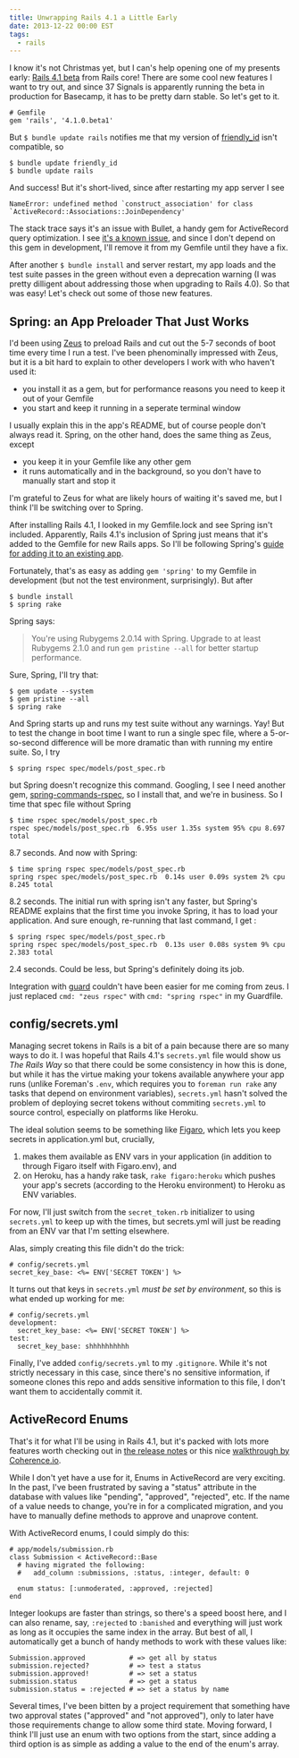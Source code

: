 ```yaml
---
title: Unwrapping Rails 4.1 a Little Early
date: 2013-12-22 00:00 EST
tags:
  - rails
---
```


I know it's not Christmas yet, but I can's help opening one of my presents early: [Rails 4.1 beta][1] from Rails core! There are some cool new features I want to try out, and since 37 Signals is apparently running the beta in production for Basecamp, it has to be pretty darn stable. So let's get to it.

<!--more-->

    # Gemfile
    gem 'rails', '4.1.0.beta1'

But `$ bundle update rails` notifies me that my version of [friendly_id][2] isn't compatible, so

    $ bundle update friendly_id
    $ bundle update rails

And success! But it's short-lived, since after restarting my app server I see

    NameError: undefined method `construct_association' for class `ActiveRecord::Associations::JoinDependency'

The stack trace says it's an issue with Bullet, a handy gem for ActiveRecord query optimization. I see [it's a known issue][3], and since I don't depend on this gem in development, I'll remove it from my Gemfile until they have a fix.

After another `$ bundle install` and server restart, my app loads and the test suite passes in the green without even a deprecation warning (I was pretty dilligent about addressing those when upgrading to Rails 4.0). So that was easy! Let's check out some of those new features.

## Spring: an App Preloader That Just Works

I'd been using [Zeus][4] to preload Rails and cut out the 5-7 seconds of boot time every time I run a test. I've been phenominally impressed with Zeus, but it is a bit hard to explain to other developers I work with who haven't used it:

* you install it as a gem, but for performance reasons you need to keep it out of your Gemfile
* you start and keep it running in a seperate terminal window

I usually explain this in the app's README, but of course people don't always read it. Spring, on the other hand, does the same thing as Zeus, except

* you keep it in your Gemfile like any other gem
* it runs automatically and in the background, so you don't have to manually start and stop it

I'm grateful to Zeus for what are likely hours of waiting it's saved me, but I think I'll be switching over to Spring.

After installing Rails 4.1, I looked in my Gemfile.lock and see Spring isn't included. Apparently, Rails 4.1's inclusion of Spring just means that it's added to the Gemfile for new Rails apps. So I'll be following Spring's [guide for adding it to an existing app][5].

Fortunately, that's as easy as adding `gem 'spring'` to my Gemfile in development (but not the test environment, surprisingly). But after

    $ bundle install
    $ spring rake

Spring says:

> You're using Rubygems 2.0.14 with Spring. Upgrade to at least Rubygems 2.1.0 and run `gem pristine --all` for better startup performance.

Sure, Spring, I'll try that:

    $ gem update --system
    $ gem pristine --all
    $ spring rake

And Spring starts up and runs my test suite without any warnings. Yay! But to test the change in boot time I want to run a single spec file, where a 5-or-so-second difference will be more dramatic than with running my entire suite. So, I try

    $ spring rspec spec/models/post_spec.rb

but Spring doesn't recognize this command. Googling, I see I need another gem, [spring-commands-rspec][6], so I install that, and we're in business. So I time that spec file without Spring

    $ time rspec spec/models/post_spec.rb
    rspec spec/models/post_spec.rb  6.95s user 1.35s system 95% cpu 8.697 total

8\.7 seconds. And now with Spring:

    $ time spring rspec spec/models/post_spec.rb
    spring rspec spec/models/post_spec.rb  0.14s user 0.09s system 2% cpu 8.245 total

8\.2 seconds. The initial run with spring isn't any faster, but Spring's README explains that the first time you invoke Spring, it has to load your application. And sure enough, re-running that last command, I get :

    $ spring rspec spec/models/post_spec.rb
    spring rspec spec/models/post_spec.rb  0.13s user 0.08s system 9% cpu 2.383 total

2\.4 seconds. Could be less, but Spring's definitely doing its job.

Integration with [guard][7] couldn't have been easier for me coming from zeus. I just replaced `cmd: "zeus rspec"` with `cmd: "spring rspec"` in my Guardfile.

## config/secrets.yml

Managing secret tokens in Rails is a bit of a pain because there are so many ways to do it. I was hopeful that Rails 4.1's `secrets.yml` file would show us *The Rails Way* so that there could be some consistency in how this is done, but while it has the virtue making your tokens available anywhere your app runs (unlike Foreman's `.env`, which requires you to `foreman run rake` any tasks that depend on environment variables), `secrets.yml` hasn't solved the problem of deploying secret tokens without commiting `secrets.yml` to source control, especially on platforms like Heroku.

The ideal solution seems to be something like [Figaro][8], which lets you keep secrets in application.yml but, crucially,

1. makes them available as ENV vars in your application (in addition to through Figaro itself with Figaro.env), and
2. on Heroku, has a handy rake task, `rake figaro:heroku` which pushes your app's secrets (according to the Heroku environment) to Heroku as ENV variables.

For now, I'll just switch from the `secret_token.rb` initializer to using `secrets.yml` to keep up with the times, but secrets.yml will just be reading from an ENV var that I'm setting elsewhere.

Alas, simply creating this file didn't do the trick:

    # config/secrets.yml
    secret_key_base: <%= ENV['SECRET TOKEN'] %>

It turns out that keys in `secrets.yml` *must be set by environment*, so this is what ended up working for me:

    # config/secrets.yml
    development:
      secret_key_base: <%= ENV['SECRET TOKEN'] %>
    test:
      secret_key_base: shhhhhhhhhh

Finally, I've added `config/secrets.yml` to my `.gitignore`. While it's not strictly necessary in this case, since there's no sensitive information, if someone clones this repo and adds sensitive information to this file, I don't want them to accidentally commit it.

## ActiveRecord Enums

That's it for what I'll be using in Rails 4.1, but it's packed with lots more features worth checking out in [the release notes][9] or this nice [walkthrough by Coherence.io][10].

While I don't yet have a use for it, Enums in ActiveRecord are very exciting. In the past, I've been frustrated by saving a "status" attribute in the database with values like "pending", "approved", "rejected", etc. If the name of a value needs to change, you're in for a complicated migration, and you have to manually define methods to approve and unaprove content.

With ActiveRecord enums, I could simply do this:

    # app/models/submission.rb
    class Submission < ActiveRecord::Base
      # having migrated the following:
      #   add_column :submissions, :status, :integer, default: 0

      enum status: [:unmoderated, :approved, :rejected]
    end

Integer lookups are faster than strings, so there's a speed boost here, and I can also rename, say, `:rejected` to `:banished` and everything will just work as long as it occupies the same index in the array. But best of all, I automatically get a bunch of handy methods to work with these values like:

    Submission.approved           # => get all by status
    submission.rejected?          # => test a status
    submission.approved!          # => set a status
    submission.status             # => get a status
    submission.status = :rejected # => set a status by name

Several times, I've been bitten by a project requirement that something have two approval states ("approved" and "not approved"), only to later have those requirements change to allow some third state. Moving forward, I think I'll just use an enum with two options from the start, since adding a third option is as simple as adding a value to the end of the enum's array.

 [1]: http://weblog.rubyonrails.org/2013/12/18/Rails-4-1-beta1/
 [2]: https://github.com/norman/friendly_id
 [3]: https://github.com/flyerhzm/bullet/issues/133
 [4]: https://github.com/burke/zeus
 [5]: https://github.com/jonleighton/spring#readme
 [6]: https://github.com/jonleighton/spring-commands-rspec
 [7]: https://github.com/guard/guard
 [8]: https://github.com/laserlemon/figaro
 [9]: http://edgeguides.rubyonrails.org/4_1_release_notes.html
 [10]: http://coherence.io/blog/2013/12/17/whats-new-in-rails-4-1.html
